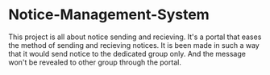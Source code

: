 # Notice-Management-System
This project is all about notice sending and recieving. It's a portal that eases the method of sending and recieving notices. It is been made in such a way that it would send notice to the dedicated group only. And the message won't be revealed to other group through the portal.
